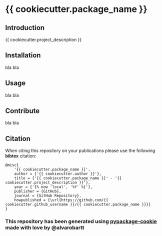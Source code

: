 # {{ cookiecutter.package_name }}

## Introduction

{{ cookiecutter.project_description }}

## Installation

bla bla

## Usage

bla bla

## Contribute

bla bla

## Citation

When citing this repository on your publications please use the following **bibtex** citation:

```
@misc{
    '{{ cookiecutter.package_name }}',
    author = {'{{ cookiecutter.author }}'},
    title = {'{{ cookiecutter.package_name }}' - '{{ cookiecutter.project_description }}'},
    year = {'{% now 'local', '%Y' %}'},
    publisher = {GitHub},
    journal = {GitHub Repository},
    howpublished = {\url{https://github.com/{{ cookiecutter.github_username }}/{{ cookiecutter.package_name }}}}
}
```

### This repository has been generated using [pypackage-cookie](https://github.com/alvarobartt/pypackage-cookie) made with love by @alvarobartt
